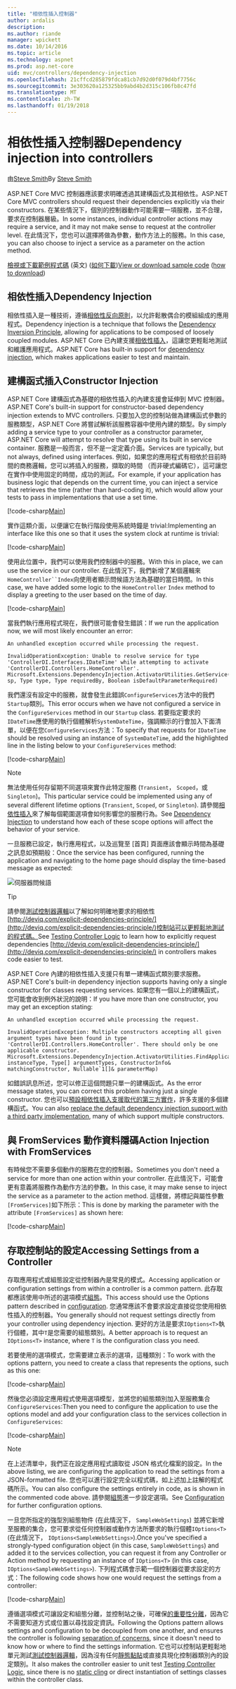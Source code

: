 ```yaml
---
title: "相依性插入控制器"
author: ardalis
description: 
ms.author: riande
manager: wpickett
ms.date: 10/14/2016
ms.topic: article
ms.technology: aspnet
ms.prod: asp.net-core
uid: mvc/controllers/dependency-injection
ms.openlocfilehash: 21cffcd285879fdca81cb7d92d0f079d4bf7756c
ms.sourcegitcommit: 3e303620a125325bb9abd4b2d315c106fb8c47fd
ms.translationtype: MT
ms.contentlocale: zh-TW
ms.lasthandoff: 01/19/2018
---
```

# <a name="dependency-injection-into-controllers"></a><span data-ttu-id="fe89f-102">相依性插入控制器</span><span class="sxs-lookup"><span data-stu-id="fe89f-102">Dependency injection into controllers</span></span>

<a name="dependency-injection-controllers"></a>

<span data-ttu-id="fe89f-103">由[Steve Smith](https://ardalis.com/)</span><span class="sxs-lookup"><span data-stu-id="fe89f-103">By [Steve Smith](https://ardalis.com/)</span></span>

<span data-ttu-id="fe89f-104">ASP.NET Core MVC 控制器應該要求明確透過其建構函式及其相依性。</span><span class="sxs-lookup"><span data-stu-id="fe89f-104">ASP.NET Core MVC controllers should request their dependencies explicitly via their constructors.</span></span> <span data-ttu-id="fe89f-105">在某些情況下，個別的控制器動作可能需要一項服務，並不合理，要求在控制器層級。</span><span class="sxs-lookup"><span data-stu-id="fe89f-105">In some instances, individual controller actions may require a service, and it may not make sense to request at the controller level.</span></span> <span data-ttu-id="fe89f-106">在此情況下，您也可以選擇將做為參數，動作方法上的服務。</span><span class="sxs-lookup"><span data-stu-id="fe89f-106">In this case, you can also choose to inject a service as a parameter on the action method.</span></span>

<span data-ttu-id="fe89f-107">[檢視或下載範例程式碼](https://github.com/aspnet/Docs/tree/master/aspnetcore/mvc/controllers/dependency-injection/sample) \(英文\) ([如何下載](xref:tutorials/index#how-to-download-a-sample))</span><span class="sxs-lookup"><span data-stu-id="fe89f-107">[View or download sample code](https://github.com/aspnet/Docs/tree/master/aspnetcore/mvc/controllers/dependency-injection/sample) ([how to download](xref:tutorials/index#how-to-download-a-sample))</span></span>

## <a name="dependency-injection"></a><span data-ttu-id="fe89f-108">相依性插入</span><span class="sxs-lookup"><span data-stu-id="fe89f-108">Dependency Injection</span></span>

<span data-ttu-id="fe89f-109">相依性插入是一種技術，遵循[相依性反向原則](http://deviq.com/dependency-inversion-principle/)，以允許鬆散偶合的模組組成的應用程式。</span><span class="sxs-lookup"><span data-stu-id="fe89f-109">Dependency injection is a technique that follows the [Dependency Inversion Principle](http://deviq.com/dependency-inversion-principle/), allowing for applications to be composed of loosely coupled modules.</span></span> <span data-ttu-id="fe89f-110">ASP.NET Core 已內建支援[相依性插入](../../fundamentals/dependency-injection.md)，這讓您更輕鬆地測試和維護應用程式。</span><span class="sxs-lookup"><span data-stu-id="fe89f-110">ASP.NET Core has built-in support for [dependency injection](../../fundamentals/dependency-injection.md), which makes applications easier to test and maintain.</span></span>

## <a name="constructor-injection"></a><span data-ttu-id="fe89f-111">建構函式插入</span><span class="sxs-lookup"><span data-stu-id="fe89f-111">Constructor Injection</span></span>

<span data-ttu-id="fe89f-112">ASP.NET Core 建構函式為基礎的相依性插入的內建支援會延伸到 MVC 控制器。</span><span class="sxs-lookup"><span data-stu-id="fe89f-112">ASP.NET Core's built-in support for constructor-based dependency injection extends to MVC controllers.</span></span> <span data-ttu-id="fe89f-113">只要加入您的控制站做為建構函式參數的服務類型，ASP.NET Core 將嘗試解析該服務容器中使用內建的類型。</span><span class="sxs-lookup"><span data-stu-id="fe89f-113">By simply adding a service type to your controller as a constructor parameter, ASP.NET Core will attempt to resolve that type using its built in service container.</span></span> <span data-ttu-id="fe89f-114">服務是一般而言，但不是一定定義介面。</span><span class="sxs-lookup"><span data-stu-id="fe89f-114">Services are typically, but not always, defined using interfaces.</span></span> <span data-ttu-id="fe89f-115">例如，如果您的應用程式有相依於目前時間的商務邏輯，您可以將插入的服務，擷取的時間 （而非硬式編碼它），這可讓您在實作中使用固定的時間，成功的測試。</span><span class="sxs-lookup"><span data-stu-id="fe89f-115">For example, if your application has business logic that depends on the current time, you can inject a service that retrieves the time (rather than hard-coding it), which would allow your tests to pass in implementations that use a set time.</span></span>

[!code-csharp[Main](dependency-injection/sample/src/ControllerDI/Interfaces/IDateTime.cs)]


<span data-ttu-id="fe89f-116">實作這類介面，以便讓它在執行階段使用系統時鐘是 trivial:</span><span class="sxs-lookup"><span data-stu-id="fe89f-116">Implementing an interface like this one so that it uses the system clock at runtime is trivial:</span></span>

[!code-csharp[Main](dependency-injection/sample/src/ControllerDI/Services/SystemDateTime.cs)]


<span data-ttu-id="fe89f-117">使用此位置中，我們可以使用我們控制器中的服務。</span><span class="sxs-lookup"><span data-stu-id="fe89f-117">With this in place, we can use the service in our controller.</span></span> <span data-ttu-id="fe89f-118">在此情況下，我們新增了某個邏輯來`HomeController``Index`向使用者顯示問候語方法為基礎的當日時間。</span><span class="sxs-lookup"><span data-stu-id="fe89f-118">In this case, we have added some logic to the `HomeController` `Index` method to display a greeting to the user based on the time of day.</span></span>

[!code-csharp[Main](./dependency-injection/sample/src/ControllerDI/Controllers/HomeController.cs?highlight=8,10,12,17,18,19,20,21,22,23,24,25,26,27,28,29,30&range=1-31,51-52)]

<span data-ttu-id="fe89f-119">當我們執行應用程式現在，我們很可能會發生錯誤：</span><span class="sxs-lookup"><span data-stu-id="fe89f-119">If we run the application now, we will most likely encounter an error:</span></span>

```
An unhandled exception occurred while processing the request.

InvalidOperationException: Unable to resolve service for type 'ControllerDI.Interfaces.IDateTime' while attempting to activate 'ControllerDI.Controllers.HomeController'.
Microsoft.Extensions.DependencyInjection.ActivatorUtilities.GetService(IServiceProvider sp, Type type, Type requiredBy, Boolean isDefaultParameterRequired)
```

<span data-ttu-id="fe89f-120">我們還沒有設定中的服務，就會發生此錯誤`ConfigureServices`方法中的我們`Startup`類別。</span><span class="sxs-lookup"><span data-stu-id="fe89f-120">This error occurs when we have not configured a service in the `ConfigureServices` method in our `Startup` class.</span></span> <span data-ttu-id="fe89f-121">若要指定要求的`IDateTime`應使用的執行個體解析`SystemDateTime`，強調顯示的行會加入下面清單，以便在您`ConfigureServices`方法：</span><span class="sxs-lookup"><span data-stu-id="fe89f-121">To specify that requests for `IDateTime` should be resolved using an instance of `SystemDateTime`, add the highlighted line in the listing below to your `ConfigureServices` method:</span></span>

[!code-csharp[Main](./dependency-injection/sample/src/ControllerDI/Startup.cs?highlight=4&range=26-27,42-44)]

> [!NOTE]
> <span data-ttu-id="fe89f-122">無法使用任何存留期不同選項來實作此特定服務 (`Transient`， `Scoped`，或`Singleton`)。</span><span class="sxs-lookup"><span data-stu-id="fe89f-122">This particular service could be implemented using any of several different lifetime options (`Transient`, `Scoped`, or `Singleton`).</span></span> <span data-ttu-id="fe89f-123">請參閱[相依性插入](../../fundamentals/dependency-injection.md)來了解每個範圍選項會如何影響您的服務行為。</span><span class="sxs-lookup"><span data-stu-id="fe89f-123">See [Dependency Injection](../../fundamentals/dependency-injection.md) to understand how each of these scope options will affect the behavior of your service.</span></span>

<span data-ttu-id="fe89f-124">一旦服務已設定，執行應用程式，以及巡覽至 [首頁] 頁面應該會顯示時間為基礎之訊息如預期般：</span><span class="sxs-lookup"><span data-stu-id="fe89f-124">Once the service has been configured, running the application and navigating to the home page should display the time-based message as expected:</span></span>

![伺服器問候語](dependency-injection/_static/server-greeting.png)

>[!TIP]
> <span data-ttu-id="fe89f-126">請參閱[測試控制器邏輯](testing.md)以了解如何明確地要求的相依性[http://deviq.com/explicit-dependencies-principle/](http://deviq.com/explicit-dependencies-principle/)控制站可以更輕鬆地測試的程式碼。</span><span class="sxs-lookup"><span data-stu-id="fe89f-126">See [Testing Controller Logic](testing.md) to learn how to explicitly request dependencies [http://deviq.com/explicit-dependencies-principle/](http://deviq.com/explicit-dependencies-principle/) in controllers makes code easier to test.</span></span>

<span data-ttu-id="fe89f-127">ASP.NET Core 內建的相依性插入支援只有單一建構函式類別要求服務。</span><span class="sxs-lookup"><span data-stu-id="fe89f-127">ASP.NET Core's built-in dependency injection supports having only a single constructor for classes requesting services.</span></span> <span data-ttu-id="fe89f-128">如果您有一個以上的建構函式，您可能會收到例外狀況的說明：</span><span class="sxs-lookup"><span data-stu-id="fe89f-128">If you have more than one constructor, you may get an exception stating:</span></span>

```
An unhandled exception occurred while processing the request.

InvalidOperationException: Multiple constructors accepting all given argument types have been found in type 'ControllerDI.Controllers.HomeController'. There should only be one applicable constructor.
Microsoft.Extensions.DependencyInjection.ActivatorUtilities.FindApplicableConstructor(Type instanceType, Type[] argumentTypes, ConstructorInfo& matchingConstructor, Nullable`1[]& parameterMap)
```

<span data-ttu-id="fe89f-129">如錯誤訊息所述，您可以修正這個問題只單一的建構函式。</span><span class="sxs-lookup"><span data-stu-id="fe89f-129">As the error message states, you can correct this problem having just a single constructor.</span></span> <span data-ttu-id="fe89f-130">您也可以[預設相依性插入支援取代的第三方實作](../../fundamentals/dependency-injection.md#replacing-the-default-services-container)，許多支援的多個建構函式。</span><span class="sxs-lookup"><span data-stu-id="fe89f-130">You can also [replace the default dependency injection support with a third party implementation](../../fundamentals/dependency-injection.md#replacing-the-default-services-container), many of which support multiple constructors.</span></span>

## <a name="action-injection-with-fromservices"></a><span data-ttu-id="fe89f-131">與 FromServices 動作資料隱碼</span><span class="sxs-lookup"><span data-stu-id="fe89f-131">Action Injection with FromServices</span></span>

<span data-ttu-id="fe89f-132">有時候您不需要多個動作的服務在您的控制器。</span><span class="sxs-lookup"><span data-stu-id="fe89f-132">Sometimes you don't need a service for more than one action within your controller.</span></span> <span data-ttu-id="fe89f-133">在此情況下，可能會更有意義將服務作為動作方法的參數。</span><span class="sxs-lookup"><span data-stu-id="fe89f-133">In this case, it may make sense to inject the service as a parameter to the action method.</span></span> <span data-ttu-id="fe89f-134">這樣做，將標記與屬性參數`[FromServices]`如下所示：</span><span class="sxs-lookup"><span data-stu-id="fe89f-134">This is done by marking the parameter with the attribute `[FromServices]` as shown here:</span></span>

[!code-csharp[Main](./dependency-injection/sample/src/ControllerDI/Controllers/HomeController.cs?highlight=1&range=33-38)]

## <a name="accessing-settings-from-a-controller"></a><span data-ttu-id="fe89f-135">存取控制站的設定</span><span class="sxs-lookup"><span data-stu-id="fe89f-135">Accessing Settings from a Controller</span></span>

<span data-ttu-id="fe89f-136">存取應用程式或組態設定從控制器內是常見的模式。</span><span class="sxs-lookup"><span data-stu-id="fe89f-136">Accessing application or configuration settings from within a controller is a common pattern.</span></span> <span data-ttu-id="fe89f-137">此存取都應該使用中所述的選項模式[組態](xref:fundamentals/configuration/index)。</span><span class="sxs-lookup"><span data-stu-id="fe89f-137">This access should use the Options pattern described in [configuration](xref:fundamentals/configuration/index).</span></span> <span data-ttu-id="fe89f-138">您通常應該不會要求設定直接從您使用相依性插入的控制器。</span><span class="sxs-lookup"><span data-stu-id="fe89f-138">You generally should not request settings directly from your controller using dependency injection.</span></span> <span data-ttu-id="fe89f-139">更好的方法是要求`IOptions<T>`執行個體，其中`T`是您需要的組態類別。</span><span class="sxs-lookup"><span data-stu-id="fe89f-139">A better approach is to request an `IOptions<T>` instance, where `T` is the configuration class you need.</span></span>

<span data-ttu-id="fe89f-140">若要使用的選項模式，您需要建立表示的選項，這種類別：</span><span class="sxs-lookup"><span data-stu-id="fe89f-140">To work with the options pattern, you need to create a class that represents the options, such as this one:</span></span>

[!code-csharp[Main](dependency-injection/sample/src/ControllerDI/Model/SampleWebSettings.cs)]

<span data-ttu-id="fe89f-141">然後您必須設定應用程式使用選項模型，並將您的組態類別加入至服務集合`ConfigureServices`:</span><span class="sxs-lookup"><span data-stu-id="fe89f-141">Then you need to configure the application to use the options model and add your configuration class to the services collection in `ConfigureServices`:</span></span>

[!code-csharp[Main](./dependency-injection/sample/src/ControllerDI/Startup.cs?highlight=3,4,5,6,9,16,19&range=14-44)]

> [!NOTE]
> <span data-ttu-id="fe89f-142">在上述清單中，我們正在設定應用程式讀取從 JSON 格式化檔案的設定。</span><span class="sxs-lookup"><span data-stu-id="fe89f-142">In the above listing, we are configuring the application to read the settings from a JSON-formatted file.</span></span> <span data-ttu-id="fe89f-143">您也可以進行設定完全以程式碼，如上述加上註解的程式碼所示。</span><span class="sxs-lookup"><span data-stu-id="fe89f-143">You can also configure the settings entirely in code, as is shown in the commented code above.</span></span> <span data-ttu-id="fe89f-144">請參閱[組態](xref:fundamentals/configuration/index)進一步設定選項。</span><span class="sxs-lookup"><span data-stu-id="fe89f-144">See [Configuration](xref:fundamentals/configuration/index) for further configuration options.</span></span>

<span data-ttu-id="fe89f-145">一旦您所指定的強型別組態物件 (在此情況下， `SampleWebSettings`) 並將它新增至服務的集合，您可要求從任何控制器或動作方法所要求的執行個體`IOptions<T>`(在此情況下， `IOptions<SampleWebSettings>`).</span><span class="sxs-lookup"><span data-stu-id="fe89f-145">Once you've specified a strongly-typed configuration object (in this case, `SampleWebSettings`) and added it to the services collection, you can request it from any Controller or Action method by requesting an instance of `IOptions<T>` (in this case, `IOptions<SampleWebSettings>`).</span></span> <span data-ttu-id="fe89f-146">下列程式碼會示範一個控制器從要求設定的方式：</span><span class="sxs-lookup"><span data-stu-id="fe89f-146">The following code shows how one would request the settings from a controller:</span></span>

[!code-csharp[Main](./dependency-injection/sample/src/ControllerDI/Controllers/SettingsController.cs?highlight=3,5,7&range=7-22)]

<span data-ttu-id="fe89f-147">遵循選項模式可讓設定和組態分離，並控制站之後，可確保[的重要性分離](http://deviq.com/separation-of-concerns/)，因為它不需要知道方式或位置以尋找設定資訊。</span><span class="sxs-lookup"><span data-stu-id="fe89f-147">Following the Options pattern allows settings and configuration to be decoupled from one another, and ensures the controller is following [separation of concerns](http://deviq.com/separation-of-concerns/), since it doesn't need to know how or where to find the settings information.</span></span> <span data-ttu-id="fe89f-148">它也可以控制站更輕鬆地單元測試[測試控制器邏輯](testing.md)，因為沒有任何[靜態黏貼](http://deviq.com/static-cling/)或直接具現化控制器類別內的設定類別。</span><span class="sxs-lookup"><span data-stu-id="fe89f-148">It also makes the controller easier to unit test [Testing Controller Logic](testing.md), since there is no [static cling](http://deviq.com/static-cling/) or direct instantiation of settings classes within the controller class.</span></span>
